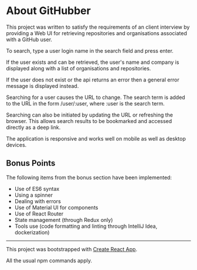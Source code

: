 # About GitHubber

This project was written to satisfy the requirements of an client interview by providing
a Web UI for retrieving repositories and organisations associated with a GitHub user.

To search, type a user login name in the search field and press enter.

If the user exists and can be retrieved, the user's name and company is displayed along with a list
of organisations and repositories.

If the user does not exist or the api returns an error then a general
error message is displayed instead.

Searching for a user causes the URL to change. The search term is added to the URL in the form /user/:user,
where :user is the search term.

Searching can also be initiated by updating the URL or refreshing the browser. This allows search results
to be bookmarked and accessed directly as a deep link.

The application is responsive and works well on mobile as well as desktop devices.

## Bonus Points

The following items from the bonus section have been implemented:

- Use of ES6 syntax
- Using a spinner
- Dealing with errors
- Use of Material UI for components
- Use of React Router
- State management (through Redux only)
- Tools use (code formatting and linting through IntelliJ Idea, dockerization)

---


This project was bootstrapped with [Create React App](https://github.com/facebook/create-react-app).

All the usual npm commands apply.
